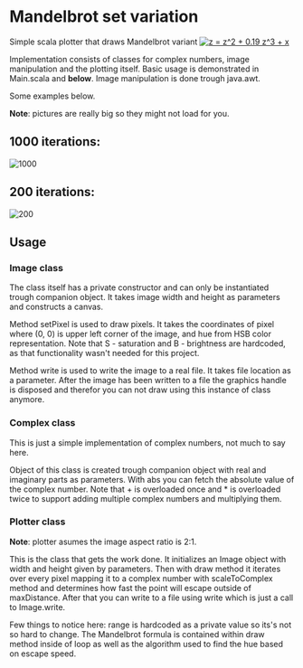 # Mandelbrot set variation #

Simple scala plotter that draws Mandelbrot variant <a href="https://www.codecogs.com/eqnedit.php?latex=z&space;=&space;z^2&space;&plus;&space;0.19&space;z^3&space;&plus;&space;x" target="_blank"><img src="https://latex.codecogs.com/gif.latex?z&space;=&space;z^2&space;&plus;&space;0.19&space;z^3&space;&plus;&space;x" title="z = z^2 + 0.19 z^3 + x" /></a>

Implementation consists of classes for complex numbers, image manipulation and the plotting itself. Basic usage is demonstrated in Main.scala and **below**. Image manipulation is done trough java.awt.

Some examples below.

**Note**: pictures are really big so they might not load for you.

## 1000 iterations: ##

![1000](/images/1000.png)

## 200 iterations: ##

![200](/images/200.png)

## Usage ##

### Image class ###

The class itself has a private constructor and can only be instantiated trough companion object.
It takes image width and height as parameters and constructs a canvas. 

Method setPixel is used to draw pixels. It takes the coordinates of pixel where (0, 0) is upper left corner of the image, and hue from HSB color representation. Note that S - saturation and B - brightness are hardcoded, as that functionality wasn't needed for this project.

Method write is used to write the image to a real file. It takes file location as a parameter. After the image has been written to a file the graphics handle is disposed and therefor you can not draw using this instance of class anymore.

### Complex class ##

This is just a simple implementation of complex numbers, not much to say here.

Object of this class is created trough companion object with real and imaginary parts as parameters. With abs you can fetch the absolute value of the complex number. Note that + is overloaded once and * is overloaded twice to support adding multiple complex numbers and multiplying them.

### Plotter class ###

**Note**: plotter asumes the image aspect ratio is 2:1.

This is the class that gets the work done. It initializes an Image object with width and height given by parameters. Then with draw method it iterates over every pixel mapping it to a complex number with scaleToComplex method and determines how fast the point will escape outside of maxDistance. After that you can write to a file using write which is just a call to Image.write.

Few things to notice here: range is hardcoded as a private value so its's not so hard to change. The Mandelbrot formula is contained within draw method inside of loop as well as the algorithm used to find the hue based on escape speed.